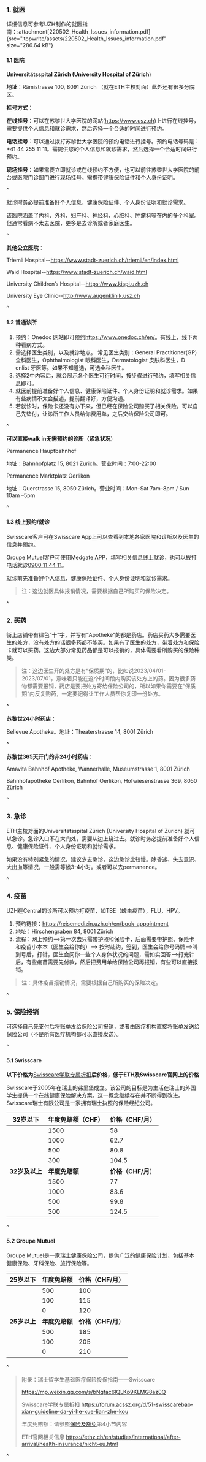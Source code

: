 ### **1. 就医**

详细信息可参考UZH制作的就医指南：:attachment[220502\_Health\_Issues\_information.pdf]{src=".topwrite/assets/220502_Health_Issues_information.pdf" size="286.64 kB"}

#### **1.1 医院**

**Universitätsspital Zürich (University Hospital of Zürich**)

**地址**：Rämistrasse 100, 8091 Zürich （就在ETH主校对面）此外还有很多分院区。

**挂号方式**：

**在线挂号**：可以在苏黎世大学医院的网站(<https://www.usz.ch>)上进行在线挂号，需要提供个人信息和就诊需求，然后选择一个合适的时间进行预约。

**电话挂号**：可以通过拨打苏黎世大学医院的预约电话进行挂号。预约电话号码是：+41 44 255 11 11。需提供您的个人信息和就诊需求，然后选择一个合适时间进行预约。

**现场挂号**：如果需要立即就诊或在线预约不方便，也可以前往苏黎世大学医院的前台或医院门诊部门进行现场挂号。需携带健康保险证件和个人身份证明。

^

就诊时务必提前准备好个人信息、健康保险证件、个人身份证明和就诊需求。

该医院涵盖了内科、外科、妇产科、神经科、心脏科、肿瘤科等在内的多个科室。但通常看病不太去医院，更多是去诊所或者家庭医生。

^

**其他公立医院**：

Triemli Hospital--<https://www.stadt-zuerich.ch/triemli/en/index.html>

Waid Hospital--<https://www.stadt-zuerich.ch/waid.html>

University Children’s Hospital--<https://www.kispi.uzh.ch>

University Eye Clinic--<http://www.augenklinik.usz.ch>

^

#### **1.2 普通诊所**

1. 预约：Onedoc 网站即可预约<https://www.onedoc.ch/en/>。有线上、线下两种看病方式。
2. 需选择医生类别，以及就诊地点。 常见医生类别：General Practitioner(GP) 全科医生，Ophthalmologist 眼科医生，Dermatologist 皮肤科医生，D enlist 牙医等。如果不知道选，可选全科医生。
3. 选择2中内容后，就会展示各个医生可行时间，按步骤进行预约，填写相关信息即可。
4. &#x20;就医前提前准备好个人信息、健康保险证件、个人身份证明和就诊需求。如果有些病情不太会描述，提前翻译好，方便沟通。
5. &#x20;若就诊时，保险卡还没有办下来，但已经在保险公司购买了相关保险。可以自己先垫付，让诊所工作人员给你费用单，之后交给保险公司即可。

^

**可以直接walk in无需预约的诊所（紧急状况**）

Permanence Hauptbahnhof&#x20;

地址：Bahnhofplatz 15, 8021 Zurich。营业时间：7:00-22:00

Permanence Marktplatz Oerlikon

地址：Querstrasse 15, 8050 Zürich。营业时间：Mon–Sat 7am–8pm / Sun 10am –5pm

^

#### **1.3 线上预约/就诊**

Swisscare客户可在Swisscare App上可以查看到本地各家医院和诊所以及医生的信息并预约。

Groupe Mutuel客户可使用Medgate APP，填写相关信息线上就诊，也可以拨打电话就诊[0900 11 44 11](<tel:0900 11 44 11>)。

就诊前先准备好个人信息、健康保险证件、个人身份证明和就诊需求。

> 注：这边就医具体报销情况，需要根据自己所购买的保险决定。

^

### **2. 买药**

街上店铺带有绿色“十”字，并写有“Apotheke"的都是药店。药店买药大多需要医生的处方，没有处方的话很多药都不能买。如果有了医生的处方，带着处方和保险卡就可以买药。这边大部分常见药品都是可以报销的，具体需要看所购买的保险种类。

> 注：这边医生开的处方是有“保质期”的，比如说2023/04/01-2023/07/01，意味着只能在这个时间段内购买该处方上的药。因为很多药物都需要报销，药店是要把处方寄给保险公司的，所以如果你需要在“保质期“内反复购药，一定要记得让工作人员帮你复印一份处方。

^

**苏黎世24小时药店**：

Bellevue Apotheke。地址：Theaterstrasse 14, 8001 Zürich

^

**苏黎世365天开门的非24小时药店**：

Amavita Bahnhof Apotheke, Wannerhalle, Museumstrasse 1, 8001 Zürich

Bahnhofapotheke Oerlikon, Bahnhof Oerlikon, Hofwiesenstrasse 369, 8050 Zürich

^

### **3. 急诊**

ETH主校对面的Universitätsspital Zürich (University Hospital of Zürich) 就可以急诊。急诊入口不在大门处，需要从边上绕过去。就诊时务必提前准备好个人信息、健康保险证件、个人身份证明和就诊需求。

如果没有特别紧急的情况，建议少去急诊，这边急诊比较慢。除昏迷、失去意识、大出血等情况，一般需等候3-4小时。或者可以去permanence。

^

### **4. 疫苗**

UZH在Central的诊所可以预约打疫苗，如TBE（蜱虫疫苗），FLU，HPV。

1. 预约链接：<https://reisemedizin.uzh.ch/en/book_appointment>
2. 地址：Hirschengraben 84, 8001 Zürich
3. 流程：网上预约-->第一次去只需带护照和保险卡，后面需要带护照、保险卡和疫苗小本本（医生会给你的）--> 按时赴约，签到，医生会给你号码牌-->叫到号后，打针，医生会问你一些个人身体状况的问题，需如实回答-->打完针后，有些疫苗需要先付款，然后把费用单给保险公司再报销，有些可以直接报销。

> 注：具体疫苗报销情况，需要根据自己所购买的保险决定。

^

### **5. 保险报销**

可选择自己先支付后将账单发给保险公司报销，或者由医疗机构直接将账单发送给保险公司（不是所有医疗机构都可以直接发送）。

^

#### **5.1 Swisscare**&#x20;

**以下价格为**[Swisscare学联专属折扣](https://forum.acssz.org/d/51-swisscarebao-xian-guideline-da-yi-he-xue-lian-zhe-kou)**后价格，低于ETH及Swisscare官网上的价格**

Swisscare于2005年在瑞士的弗里堡成立。该公司的目标是为生活在瑞士的外国学生提供一个在线健康保险解决方案。这一概念继续存在并不断得到改进。Swisscare瑞士有限公司是一家拥有瑞士执照的保险经纪公司。

| **32岁以下**  | **年度免赔额（CHF**） | **价格（CHF/月**） |
| ---------- | -------------- | ------------- |
|            | 1500           | 58            |
|            | 1000           | 62.7          |
|            | 500            | 80.8          |
|            | 300            | 104.5         |
| **32岁及以上** | **年度免赔额**      | **价格（CHF/月**） |
|            | 1500           | 77            |
|            | 1000           | 83.6          |
|            | 500            | 99.8          |
|            | 300            | 124.5         |

^

#### **5.2 Groupe Mutuel**

Groupe Mutuel是一家瑞士健康保险公司，提供广泛的健康保险计划，包括基本健康保险、牙科保险、旅行保险等。

| 25岁以下     | 年度免赔额     | 价格（CHF/月）     |
| --------- | --------- | ------------- |
|           | 500       | 100           |
|           | 100       | 115           |
|           | 0         | 120           |
| **25岁以上** | **年度免赔额** | **价格（CHF/月**） |
|           | 500       | 185           |
|           | 100       | 205           |
|           | 0         | 210           |

^

> 附录：瑞士留学生基础医疗保险投保指南——Swisscare
>
> <https://mp.weixin.qq.com/s/bNqfac6lQLKp9KLMG8az0Q>
>
> Swisscare学联专属折扣 <https://forum.acssz.org/d/51-swisscarebao-xian-guideline-da-yi-he-xue-lian-zhe-kou>
>
> 年度免赔额：请参照[保险及豁免](27保险及豁免.md)第4小节内容
>
> ETH官网相关信息 <https://ethz.ch/en/studies/international/after-arrival/health-insurance/nicht-eu.html>&#x20;

^
